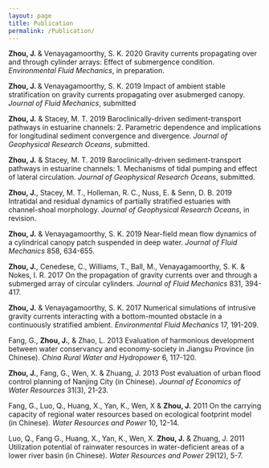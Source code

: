 ```yaml
---
layout: page
title: Publication
permalink: /Publication/
---
```


<b>Zhou,  J. </b> &amp; Venayagamoorthy, S. K. 2020  Gravity currents propagating over and through cylinder arrays: Effect of submergence condition. <i>Environmental Fluid Mechanics</i>, in preparation.

<b>Zhou,  J. </b> &amp; Venayagamoorthy, S. K. 2019 Impact of ambient stable stratification on gravity currents propagating over asubmerged canopy. <i>Journal of Fluid Mechanics</i>, submitted

<b>Zhou, J.</b> &amp; Stacey, M. T. 2019 Baroclinically-driven sediment-transport pathways in estuarine channels:  2.   Parametric dependence and implications for longitudinal sediment convergence and divergence. <i>Journal of Geophysical Research Oceans</i>, submitted.

<b>Zhou, J.</b> &amp; Stacey, M. T. 2019 Baroclinically-driven sediment-transport pathways in estuarine channels:  1.  Mechanisms of tidal pumping and effect of lateral circulation. <i>Journal of Geophysical Research Oceans</i>, submitted.

<b>Zhou, J.</b>, Stacey, M. T., Holleman, R. C., Nuss, E. &amp; Senn, D. B. 2019   Intratidal  and  residual  dynamics  of  partially stratified estuaries with channel-shoal morphology. <i>Journal of Geophysical Research Oceans</i>, in revision.

<b>Zhou, J.</b> &amp; Venayagamoorthy, S. K. 2019 Near-field mean flow dynamics of a cylindrical canopy patch suspended in deep water. <i>Journal of Fluid Mechanics</i> 858, 634-655.

<b>Zhou, J.</b>, Cenedese, C., Williams, T., Ball, M., Venayagamoorthy, S. K. &amp; Nokes, I. R. 2017 On the propagation of gravity currents over and through a submerged array of circular cylinders. <i>Journal of Fluid Mechanics</i> 831, 394-417.

<b>Zhou, J.</b> &amp; Venayagamoorthy, S. K. 2017 Numerical simulations of intrusive gravity currents interacting with a bottom-mounted obstacle in a continuously stratified ambient. <i>Environmental Fluid Mechanics</i> 17, 191-209.

Fang, G., <b>Zhou, J.</b>, &amp; Zhao, L. 2013 Evaluation of harmonious development between water conservancy and economy-society in Jiangsu Province (in Chinese). <i>China Rural Water and Hydropower</i> 6, 117-120.

<b>Zhou, J.</b>, Fang, G., Wen, X. &amp; Zhuang, J. 2013  Post evaluation of urban flood control planning of Nanjing City (in Chinese). <i>Journal of Economics of Water Resources</i> 31(3), 21-23.

Fang, G., Luo, Q., Huang, X., Yan, K., Wen, X &amp; <b>Zhou, J.</b> 2011 On the carrying capacity of regional water resources based on ecological footprint model (in Chinese). <i>Water Resources and Power</i> 10, 12-14.

Luo, Q., Fang G., Huang, X., Yan, K., Wen, X. <b>Zhou, J.</b> &amp; Zhuang, J. 2011 Utilization potential of rainwater resources in water-deficient areas of a lower river basin (in Chinese). <i>Water Resources and Power</i> 29(12), 5-7.

